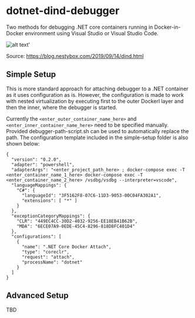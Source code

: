 # dotnet-dind-debugger
Two methods for debugging .NET core containers running in Docker-in-Docker environment using Visual Studio or Visual Studio Code.   

![alt text](https://blog.nestybox.com/assets/dind-privileged.png)'

Source: https://blog.nestybox.com/2019/09/14/dind.html
## Simple Setup

This is more standard approach for attaching debugger to a .NET container as it uses configuration as is. However, the configuration is made to work with nested virtualization by executing first to the outer Dockerl layer and then the inner, where the debugger is started.  

Currently the ```<enter_outer_container_name_here>``` and ```<enter_inner_container_name_here>``` need to be specified manually. Provided debugger-path-script.sh can be used to automatically replace the path. The configuration template included in the simple-setup folder is also shown below: 

```
{
  "version": "0.2.0",
  "adapter": "powershell",
  "adapterArgs": "<enter_project_path_here> ; docker-compose exec -T <enter_container_name_1_here> docker-compose exec -T <enter_container_name_2_here> /vsdbg/vsdbg --interpreter=vscode",
  "languageMappings": {
    "C#": {
      "languageId": "3F5162F8-07C6-11D3-9053-00C04FA302A1",
      "extensions": [ "*" ]
    }
  },
  "exceptionCategoryMappings": {
    "CLR": "449EC4CC-30D2-4032-9256-EE18EB41B62B",
    "MDA": "6ECE07A9-0EDE-45C4-8296-818D8FC401D4"
  },
  "configurations": [
    {
      "name": ".NET Core Docker Attach",
      "type": "coreclr",
      "request": "attach",
      "processName": "dotnet"
    }
  ]
}
```

## Advanced Setup

TBD
